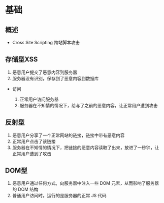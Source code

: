 # 基础

## 概述

+ Cross Site Scripting 跨站脚本攻击

## 存储型XSS

1. 恶意用户提交了恶意内容到服务器
2. 服务器没有识别，保存到了恶意内容到数据库

+ 访问

  1. 正常用户访问服务器
  2. 服务器在不知情的情况下，给与了之前的恶意内容，让正常用户遭到攻击

## 反射型

1. 恶意用户分享了一个正常网站的链接，链接中带有恶意内容
2. 正常用户点击了该链接
3. 服务器在不知情的情况下，把链接的恶意内容读取了出来，放进了一秒钟，让正常用户遭到了攻击

## DOM型

1. 恶意用户通过任何方式，向服务器中注入一些 DOM 元素，从而影响了服务器的 DOM 结构
2. 普通用户访问时，运行的是服务器的正常 JS 代码
